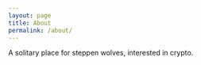 ```yaml
---
layout: page
title: About
permalink: /about/
---
```


A solitary place for steppen wolves, interested in crypto.
